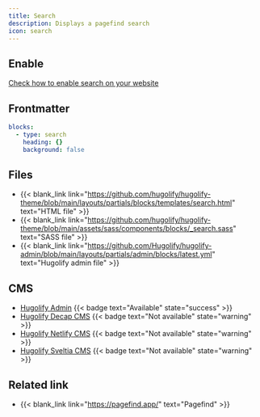 ```yaml
---
title: Search
description: Displays a pagefind search
icon: search
---
```


## Enable

[Check how to enable search on your website](/docs/getting-started/search/)

## Frontmatter

```yml
blocks:
  - type: search
    heading: {}
    background: false
```

<!-- ## Examples

- {{< blank_link link="https://demo.hugolify.io/blocks/search/" text="Demo visual renderer" >}}
- {{< blank_link link="https://github.com/Hugolify/hugolify-example-site/blob/main/content/docs/search.md" text="Demo content file on Github" >}} -->

## Files

- {{< blank_link link="https://github.com/hugolify/hugolify-theme/blob/main/layouts/partials/blocks/templates/search.html" text="HTML file" >}}
- {{< blank_link link="https://github.com/hugolify/hugolify-theme/blob/main/assets/sass/components/blocks/_search.sass" text="SASS file" >}}
- {{< blank_link link="https://github.com/Hugolify/hugolify-admin/blob/main/layouts/partials/admin/blocks/latest.yml" text="Hugolify admin file" >}}

## CMS

- [Hugolify Admin](/docs/cms/admin/) {{< badge text="Available" state="success" >}}
- [Hugolify Decap CMS](/docs/cms/decap-cms/) {{< badge text="Not available" state="warning" >}}
- [Hugolify Netlify CMS](/docs/cms/netlify-cms/) {{< badge text="Not available" state="warning" >}}
- [Hugolify Sveltia CMS](/docs/cms/sveltia-cms/) {{< badge text="Not available" state="warning" >}}

## Related link

- {{< blank_link link="https://pagefind.app/" text="Pagefind" >}}